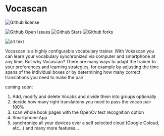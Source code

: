 # Vocascan
![Github license](https://img.shields.io/github/license/ENDER-9/Vocascan?style=flat-square)

![Github Open Issues](https://img.shields.io/github/issues/ENDER-9/Vocascan?style=flat-square)
![Github Stars](https://img.shields.io/github/stars/ENDER-9/Vocascan?style=flat-square)
![Github forks](https://img.shields.io/github/forks/ENDER-9/Vocascan?style=flat-square)



![alt text](https://github.com/Incognitus-9/Vocascan/blob/master/frontend/src/images/Vocascan-github-logo.png)

Vocascan is a highly configurable vocabulary trainer. With Vokascan you can learn your vocabulary synchronized via computer and smartphone at any time.  But why Vocascan? There are many ways to adapt the trainer to your preferences and learning strategies, for example by adjusting the time spans of the individual boxes or by determining how many correct translations you need to make the pair

coming soon:
1. Add, modify and delete Vocabs and divide them into groups optionally
2. decide how many right translations you need to pass the vocab pair 100%
3. scan whole book pages with the OpenCv text recognition option
4. Smartphone App
5. synchronize all your devices over a self selected cloud (Google Coloud, etc...)
and many more features...
